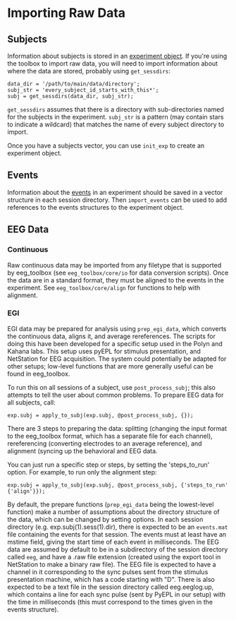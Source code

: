 # Importing Raw Data #

## Subjects ##

Information about subjects is stored in an [experiment object](Experiment.md).  If you're using the toolbox to import raw data, you will need to import information about where the data are stored, probably using `get_sessdirs`:

```
data_dir = '/path/to/main/data/directory';
subj_str = 'every_subject_id_starts_with_this*';
subj = get_sessdirs(data_dir, subj_str);
```

`get_sessdirs` assumes that there is a directory with sub-directories named for the subjects in the experiment.  `subj_str` is a pattern (may contain stars to indicate a wildcard) that matches the name of every subject directory to import.

Once you have a subjects vector, you can use `init_exp` to create an experiment object.

## Events ##

Information about the [events](Events.md) in an experiment should be saved in a vector structure in each session directory.  Then `import_events` can be used to add references to the events structures to the experiment object.

## EEG Data ##

### Continuous ###

Raw continuous data may be imported from any filetype that is supported by eeg\_toolbox (see `eeg_toolbox/core/io` for data conversion scripts).  Once the data are in a standard format, they must be aligned to the events in the experiment.  See `eeg_toolbox/core/align` for functions to help with alignment.

### EGI ###

EGI data may be prepared for analysis using `prep_egi_data`, which converts the continuous data, aligns it, and average rereferences. The scripts for doing this have been developed for a specific setup used in the Polyn and Kahana labs. This setup uses pyEPL for stimulus presentation, and NetStation for EEG acquisition. The system could potentially be adapted for other setups; low-level functions that are more generally useful can be found in eeg\_toolbox.

To run this on all sessions of a subject, use `post_process_subj`; this also attempts to tell the user about common problems. To prepare EEG data for all subjects, call:

```
exp.subj = apply_to_subj(exp.subj, @post_process_subj, {});
```

There are 3 steps to preparing the data: splitting (changing the input format to the eeg\_toolbox format, which has a separate file for each channel), rereferencing (converting electrodes to an average reference), and alignment (syncing up the behavioral and EEG data.

You can just run a specific step or steps, by setting the 'steps\_to\_run' option. For example, to run only the alignment step:

```
exp.subj = apply_to_subj(exp.subj, @post_process_subj, {'steps_to_run' {'align'}});
```

By default, the prepare functions (`prep_egi_data` being the lowest-level function) make a number of assumptions about the directory structure of the data, which can be changed by setting options. In each session directory (e.g. exp.subj(1).sess(1).dir), there is expected to be an `events.mat` file containing the events for that session. The events must at least have an mstime field, giving the start time of each event in milliseconds. The EEG data are assumed by default to be in a subdirectory of the session directory called `eeg`, and have a .raw file extension (created using the export tool in NetStation to make a binary raw file). The EEG file is expected to have a channel in it corresponding to the sync pulses sent from the stimulus presentation machine, which has a code starting with "D". There is also expected to be a text file in the session directory called eeg.eeglog.up, which contains a line for each sync pulse (sent by PyEPL in our setup) with the time in milliseconds (this must correspond to the times given in the events structure).